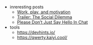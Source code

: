 


- inreresting posts
  - [Work, play, and motivation](https://thesephist.com/posts/play/)
  - [Trailer: The Social Dilemma](https://www.netflix.com/jp/title/81254224)
  - [Please Don’t Just Say Hello In Chat](https://sbmueller.github.io/nohello/)
- tools
  - https://devhints.io/
  - https://qwerty.kaiyi.cool/


<!-- [**<font color= gray> about </font>**](https://xuafeng.github.io/cv/)  &nbsp; &nbsp; &nbsp;&nbsp; [**<font color= gray> cv </font>**](https://xuafeng.github.io/CV-EN-2021.pdf) &nbsp; &nbsp; &nbsp;&nbsp;[**<font color= gray> publications </font>**](https://xuafeng.github.io/cv/#:~:text=Selected%20Publications) -->

<!-- - Archive

This page is used to archived the materials about coding skill. 

Currently this contains the following documents:
- [Code quality](code-quality.md) (2021/09/08)
- [Github flow](github-flow.md) (2021/09/09)
- [Fossil overview](fossil.md) (2021/10/07)
- [Markdown Syntax](markdown.md) (2021/10/07)

Last update: 2021/10/07 -->


